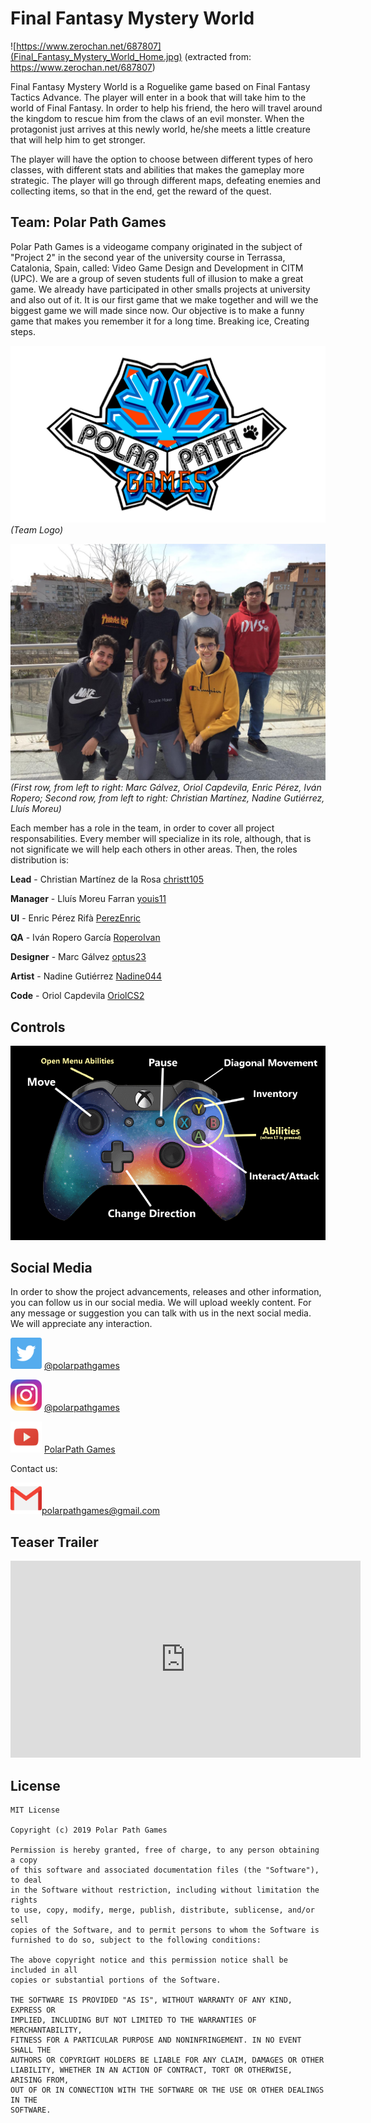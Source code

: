 # Final Fantasy Mystery World
![https://www.zerochan.net/687807](Final_Fantasy_Mystery_World_Home.jpg) (extracted from: https://www.zerochan.net/687807) 

Final Fantasy Mystery World is a Roguelike game based on Final Fantasy Tactics Advance. The player will enter in a book that will take him to the world of Final Fantasy. In order to help his friend, the hero will travel around the kingdom to rescue him from the claws of an evil monster. When the protagonist just arrives at this newly world, he/she meets a little creature that will help him to get stronger.

The player will have the option to choose between different types of hero classes, with different stats and abilities that makes the gameplay more strategic. The player will go through different maps, defeating enemies and collecting items, so that in the end, get the reward of the quest.

## Team: Polar Path Games
Polar Path Games is a videogame company originated in the subject of "Project 2" in the second year of the university course in Terrassa, Catalonia, Spain, called: Video Game Design and Development in CITM (UPC). We are a group of seven students full of illusion to make a great game. We already have participated in other smalls projects at university and also out of it. It is our first game that we make together and will we the biggest game we will made since now. Our objective is to make a funny game that makes you remember it for a long time. Breaking ice, Creating steps.

![Logo](LOGO.png)
_(Team Logo)_

![Team](Team.jpg)
_(First row, from left to right: Marc Gálvez, Oriol Capdevila, Enric Pérez, Iván Ropero;_
_Second row, from left to right: Christian Martínez, Nadine Gutiérrez, Lluís Moreu)_

Each member has a role in the team, in order to cover all project responsabilities.  Every member will specialize in its role, although, that is not significate we will help each others in other areas. Then, the roles distribution is:

**Lead** - Christian Martínez de la Rosa [christt105](https://github.com/christt105)

**Manager** - Lluís Moreu Farran [youis11](https://github.com/youis11)

**UI** - Enric Pérez Rifà [PerezEnric](https://github.com/PerezEnric)

**QA** - Iván Ropero García [RoperoIvan](https://github.com/RoperoIvan)

**Designer** - Marc Gálvez [optus23](https://github.com/optus23)

**Artist** - Nadine Gutiérrez [Nadine044](https://github.com/Nadine044)

**Code** - Oriol Capdevila [OriolCS2](https://github.com/OriolCS2)

## Controls
![Controls](Controls3.png)

## Social Media
In order to show the project advancements, releases and other information, you can follow us in our social media. We will upload weekly content. For any message or suggestion you can talk with us in the next social media. We will appreciate any interaction.

<img src="icon_twitter.png" width="50"> [@polarpathgames](https://twitter.com/polarpathgames)

<img src="icon_instagram.png" width="50"> [@polarpathgames](https://www.instagram.com/polarpathgames/)

<img src="icon_youtube.png" width="50"> [PolarPath Games](https://www.youtube.com/channel/UCx2jJZu3o-egIp2R8nH6vuA?ab_channel=PolarPathGames)

Contact us:
 
<img src="icon_mail.png" width="50">polarpathgames@gmail.com

## Teaser Trailer

<iframe width="560" height="315" src="https://www.youtube.com/embed/IiKz0--5gdE" frameborder="0" allow="accelerometer; autoplay; encrypted-media; gyroscope; picture-in-picture" allowfullscreen></iframe>

## License

```
MIT License

Copyright (c) 2019 Polar Path Games

Permission is hereby granted, free of charge, to any person obtaining a copy
of this software and associated documentation files (the "Software"), to deal
in the Software without restriction, including without limitation the rights
to use, copy, modify, merge, publish, distribute, sublicense, and/or sell
copies of the Software, and to permit persons to whom the Software is
furnished to do so, subject to the following conditions:

The above copyright notice and this permission notice shall be included in all
copies or substantial portions of the Software.

THE SOFTWARE IS PROVIDED "AS IS", WITHOUT WARRANTY OF ANY KIND, EXPRESS OR
IMPLIED, INCLUDING BUT NOT LIMITED TO THE WARRANTIES OF MERCHANTABILITY,
FITNESS FOR A PARTICULAR PURPOSE AND NONINFRINGEMENT. IN NO EVENT SHALL THE
AUTHORS OR COPYRIGHT HOLDERS BE LIABLE FOR ANY CLAIM, DAMAGES OR OTHER
LIABILITY, WHETHER IN AN ACTION OF CONTRACT, TORT OR OTHERWISE, ARISING FROM,
OUT OF OR IN CONNECTION WITH THE SOFTWARE OR THE USE OR OTHER DEALINGS IN THE
SOFTWARE.
```
